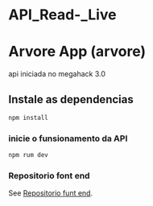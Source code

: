 # API_Read-_Live
# Arvore App (arvore)

api iniciada no megahack 3.0

## Instale as dependencias
```bash
npm install
```

### inicie o funsionamento da API
```bash
npm rum dev
```


### Repositorio font end
See [Repositorio funt end](https://github.com/Goncalves-Rafael/megahack3_grupo13_front).

